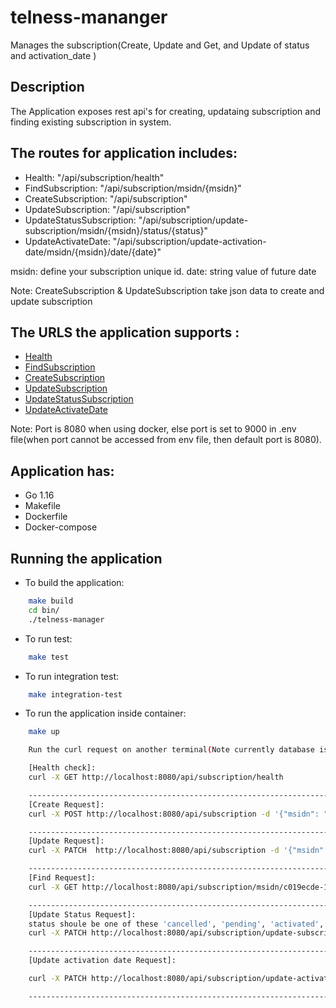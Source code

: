 # telness-mananger
Manages the subscription(Create, Update and Get, and Update of status and activation_date )

## Description
The Application exposes rest api's for creating, updataing subscription and  finding existing subscription in system.

The routes for application includes:
-----------------------------------------------

* Health: "/api/subscription/health"
* FindSubscription: "/api/subscription/msidn/{msidn}"
* CreateSubscription: "/api/subscription"
* UpdateSubscription: "/api/subscription"
* UpdateStatusSubscription: "/api/subscription/update-subscription/msidn/{msidn}/status/{status}"
* UpdateActivateDate: "/api/subscription/update-activation-date/msidn/{msidn}/date/{date}"

msidn: define your subscription unique id.
date: string value of future date

Note: CreateSubscription & UpdateSubscription take json data to create and update subscription

The URLS the application supports :
------------------------------------
* [Health](http://localhost:9000/api/subscription/health) 
* [FindSubscription](http://localhost:9000/api/subscription/msidn/{msidn})
* [CreateSubscription](http://localhost:9000/api/subscription)
* [UpdateSubscription](http://localhost:9000/api/subscription)
* [UpdateStatusSubscription](http://localhost:9000/api/subscription/update-subscription/msidn/{msidn}/status/{status})
* [UpdateActivateDate](http://localhost:9000/api/subscription/update-activation-date/msidn/{msidn}/date/{date})

Note: Port is 8080 when using docker, else port is set to 9000 in .env file(when port cannot be accessed from env file, then default port is 8080).

## Application has:

- Go 1.16
- Makefile
- Dockerfile
- Docker-compose

## Running the application

* To build the application:

```bash
    make build
    cd bin/
    ./telness-manager
```

* To run test:
```bash
    make test
```


* To run integration test:
```bash
    make integration-test
```

* To run the application inside container:
```bash
    make up

    Run the curl request on another terminal(Note currently database is empty, so first run create request to create atleast one subscription):

    [Health check]: 
    curl -X GET http://localhost:8080/api/subscription/health

    ------------------------------------------------------------------------
    [Create Request]: 
    curl -X POST http://localhost:8080/api/subscription -d '{"msidn": "c019ecde-17cb-4ef8-8a7d-85937a9250ed", "activate_at": "2021-10-13", "sub_type": "pbx", "status": "pending"}'

    ------------------------------------------------------------------------
    [Update Request]:
    curl -X PATCH  http://localhost:8080/api/subscription -d '{"msidn": "c019ecde-17cb-4ef8-8a7d-85937a9250ed", "activate_at": "2021-10-15", "sub_type": "pbx", "status": "activated"}'

    ------------------------------------------------------------------------
    [Find Request]:
    curl -X GET http://localhost:8080/api/subscription/msidn/c019ecde-17cb-4ef8-8a7d-85937a9250ed

    ------------------------------------------------------------------------
    [Update Status Request]: 
    status shoule be one of these 'cancelled', 'pending', 'activated', 'paused'
    curl -X PATCH http://localhost:8080/api/subscription/update-subscription/msidn/c019ecde-17cb-4ef8-8a7d-85937a9250ed/status/cancelled

    ------------------------------------------------------------------------
    [Update activation date Request]:

    curl -X PATCH http://localhost:8080/api/subscription/update-activation-date/msidn/c019ecde-17cb-4ef8-8a7d-85937a9250ed/date/2021-10-19

    ------------------------------------------------------------------------
```